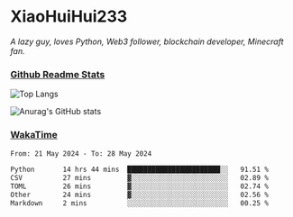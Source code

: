 # XiaoHuiHui233

*A lazy guy, loves Python, Web3 follower, blockchain developer, Minecraft fan.*

### [Github Readme Stats](https://github.com/anuraghazra/github-readme-stats)

![Top Langs](https://github-readme-stats.vercel.app/api/top-langs/?username=XiaoHuiHui233&layout=compact&theme=github_dark)

![Anurag's GitHub stats](https://github-readme-stats.vercel.app/api?username=XiaoHuiHui233&show_icons=true&theme=github_dark)

### [WakaTime](https://wakatime.com)

<!--START_SECTION:waka-->

```txt
From: 21 May 2024 - To: 28 May 2024

Python       14 hrs 44 mins  ███████████████████████░░   91.51 %
CSV          27 mins         ▓░░░░░░░░░░░░░░░░░░░░░░░░   02.89 %
TOML         26 mins         ▓░░░░░░░░░░░░░░░░░░░░░░░░   02.74 %
Other        24 mins         ▓░░░░░░░░░░░░░░░░░░░░░░░░   02.56 %
Markdown     2 mins          ░░░░░░░░░░░░░░░░░░░░░░░░░   00.25 %
```

<!--END_SECTION:waka-->
